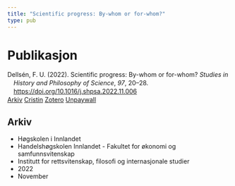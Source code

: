 ```yaml
---
title: "Scientific progress: By-whom or for-whom?"
type: pub
---
```

<h1>Publikasjon</h1>
<article id="csl-bib-container-YW4Y3AKN" class="csl-bib-container">
  <div class="csl-bib-body" style="line-height: 1.35; padding-left: 1em; text-indent:-1em;">
  <div class="csl-entry">Dells&#xE9;n, F. U. (2022). Scientific progress: By-whom or for-whom? <i>Studies in History and Philosophy of Science</i>, <i>97</i>, 20&#x2013;28. <a href="https://doi.org/10.1016/j.shpsa.2022.11.006">https://doi.org/10.1016/j.shpsa.2022.11.006</a></div>
</div>
  <div class="csl-bib-buttons">
    <a href="#taxonomy-article-YW4Y3AKN" class="csl-bib-button">Arkiv</a>
    <a href="https://app.cristin.no/results/show.jsf?id=2076879" alt="Cristin URL" class="csl-bib-button">Cristin</a>
    <a href="http://zotero.org/groups/5022929/items/YW4Y3AKN" alt="Zotero URL" class="csl-bib-button">Zotero</a>
    <a href="https://doi.org/10.1016/j.shpsa.2022.11.006" class="csl-bib-button">Unpaywall</a>
  </div>
  <div id="csl-bib-meta-container-YW4Y3AKN"></div>
</article>
<div id="csl-bib-meta-YW4Y3AKN" class="csl-bib-meta">
  <article id="taxonomy-article-YW4Y3AKN" class="taxonomy-article">
    <h1>Arkiv</h1>
    <ul>
      <li>Høgskolen i Innlandet</li>
      <li>Handelshøgskolen Innlandet - Fakultet for økonomi og samfunnsvitenskap</li>
      <li>Institutt for rettsvitenskap, filosofi og internasjonale studier</li>
      <li>2022</li>
      <li>November</li>
    </ul>
  </article>
</div>
